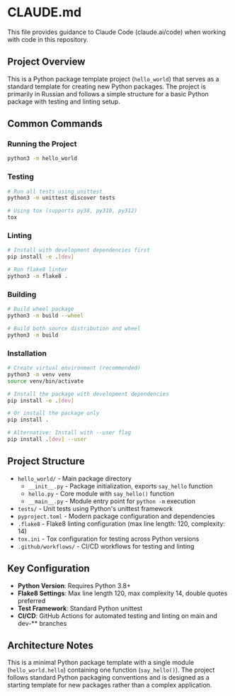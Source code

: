 # CLAUDE.md

This file provides guidance to Claude Code (claude.ai/code) when working with code in this repository.

## Project Overview

This is a Python package template project (`hello_world`) that serves as a standard template for creating new Python packages. The project is primarily in Russian and follows a simple structure for a basic Python package with testing and linting setup.

## Common Commands

### Running the Project
```bash
python3 -m hello_world
```

### Testing
```bash
# Run all tests using unittest
python3 -m unittest discover tests

# Using tox (supports py38, py310, py312)
tox
```

### Linting
```bash
# Install with development dependencies first
pip install -e .[dev]

# Run flake8 linter
python3 -m flake8 .
```

### Building
```bash
# Build wheel package
python3 -m build --wheel

# Build both source distribution and wheel
python3 -m build
```

### Installation
```bash
# Create virtual environment (recommended)
python3 -m venv venv
source venv/bin/activate

# Install the package with development dependencies
pip install -e .[dev]

# Or install the package only
pip install .

# Alternative: Install with --user flag
pip install .[dev] --user
```

## Project Structure

- `hello_world/` - Main package directory
  - `__init__.py` - Package initialization, exports `say_hello` function
  - `hello.py` - Core module with `say_hello()` function
  - `__main__.py` - Module entry point for `python -m` execution
- `tests/` - Unit tests using Python's unittest framework
- `pyproject.toml` - Modern package configuration and dependencies
- `.flake8` - Flake8 linting configuration (max line length: 120, complexity: 14)
- `tox.ini` - Tox configuration for testing across Python versions
- `.github/workflows/` - CI/CD workflows for testing and linting

## Key Configuration

- **Python Version**: Requires Python 3.8+
- **Flake8 Settings**: Max line length 120, max complexity 14, double quotes preferred
- **Test Framework**: Standard Python unittest
- **CI/CD**: GitHub Actions for automated testing and linting on main and dev-** branches

## Architecture Notes

This is a minimal Python package template with a single module (`hello_world.hello`) containing one function (`say_hello()`). The project follows standard Python packaging conventions and is designed as a starting template for new packages rather than a complex application.